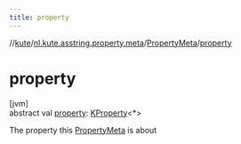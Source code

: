 ```yaml
---
title: property
---
```

//[kute](../../../index.html)/[nl.kute.asstring.property.meta](../index.html)/[PropertyMeta](index.html)/[property](property.html)



# property



[jvm]\
abstract val [property](property.html): [KProperty](https://kotlinlang.org/api/latest/jvm/stdlib/kotlin.reflect/-k-property/index.html)&lt;*&gt;



The property this [PropertyMeta](index.html) is about




